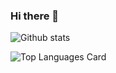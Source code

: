 ### Hi there 👋

<!--
**archanakumari-ak/archanakumari-ak** is a ✨ _special_ ✨ repository because its `README.md` (this file) appears on your GitHub profile.

Here are some ideas to get you started:

- 🔭 I’m currently working on ...
- 🌱 I’m currently learning ...
- 👯 I’m looking to collaborate on ...
- 🤔 I’m looking for help with ...
- 💬 Ask me about ...
- 📫 How to reach me: ...
- 😄 Pronouns: ...
- ⚡ Fun fact: ...
-->

![Github stats](https://github-readme-stats.vercel.app/api?username=archanakumari-ak&show_icons=true)

![Top Languages Card](https://github-readme-stats.vercel.app/api/top-langs/?username=archanakumari-ak)
